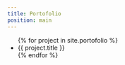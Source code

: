```yaml
---
title: Portofolio
position: main
---
```


<ul>
{% for project in site.portofolio %}
<li>
<a>{{ project.title }}</a>
</li>
{% endfor %}
</ul>
